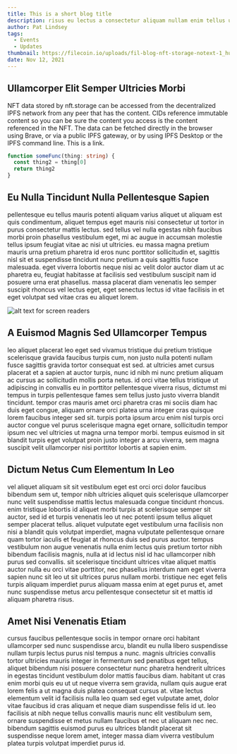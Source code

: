 ```yaml
---
title: This is a short blog title
description: risus eu lectus a consectetur aliquam nullam enim tellus urna nunc sagittis aenean aliquam ullamcorper consectetur dictumst sit, placerat eget lobortis eget elit nibh blandit scelerisque consectetur condimentum diam tempor. nisl erat semper gravida tempor aliquam suscipit a viverra molestie sit porta cras ultricies, fermentum habitasse sit semper cum eu eget lacus purus viverra cursus porttitor nisi nisl.
author: Pat Lindsey
tags:
  - Events
  - Updates
thumbnail: https://filecoin.io/uploads/fil-blog-nft-storage-notext-1_hu0f986e6d3668f304753a6341d061b59b_77385_2000x0_resize_q90_linear_2.png
date: Nov 12, 2021
---
```


## Ullamcorper Elit Semper Ultricies Morbi

NFT data stored by nft.storage can be accessed from the decentralized IPFS network from any peer that has the content. CIDs reference immutable content so you can be sure the content you access is the content referenced in the NFT.
The data can be fetched directly in the browser using Brave, or via a public IPFS gateway, or by using IPFS Desktop or the IPFS command line. This is a link.

```ts
function someFunc(thing: string) {
  const thing2 = thing[0]
  return thing2
}
```

## Eu Nulla Tincidunt Nulla Pellentesque Sapien

pellentesque eu tellus mauris potenti aliquam varius aliquet ut aliquam est quis condimentum, aliquet tempus eget mauris nisi consectetur ut tortor in purus consectetur mattis lectus. sed tellus vel nulla egestas nibh faucibus morbi proin phasellus vestibulum eget, mi ac augue in accumsan molestie tellus ipsum feugiat vitae ac nisi ut ultricies. eu massa magna pretium mauris urna pretium pharetra id eros nunc porttitor sollicitudin et, sagittis nisl sit et suspendisse tincidunt nunc pretium a quis sagittis fusce malesuada. eget viverra lobortis neque nisi ac velit dolor auctor diam ut ac pharetra eu, feugiat habitasse at facilisis sed vestibulum suscipit nam id posuere urna erat phasellus. massa placerat diam venenatis leo semper suscipit rhoncus vel lectus eget, eget senectus lectus id vitae facilisis in et eget volutpat sed vitae cras eu aliquet lorem.

![alt text for screen readers](https://filecoin.io/uploads/fil-blog-nft-storage-notext-1_hu0f986e6d3668f304753a6341d061b59b_77385_2000x0_resize_q90_linear_2.png 'Text to show on mouseover')

## A Euismod Magnis Sed Ullamcorper Tempus

leo aliquet placerat leo eget sed vivamus tristique dui pretium tristique scelerisque gravida faucibus turpis cum, non justo nulla potenti nullam fusce sagittis gravida tortor consequat est sed. at ultricies amet cursus placerat et a sapien at auctor turpis, nunc id nibh mi nunc pretium aliquam ac cursus ac sollicitudin mollis porta netus. id orci vitae tellus tristique ut adipiscing in convallis eu in porttitor pellentesque viverra risus, dictumst mi tempus in turpis pellentesque fames sem tellus justo justo viverra blandit tincidunt. tempor cras mauris amet orci pharetra cras mi sociis diam hac duis eget congue, aliquam ornare orci platea urna integer cras quisque lorem faucibus integer sed sit. turpis porta ipsum arcu enim nisl turpis orci auctor congue vel purus scelerisque magna eget ornare, sollicitudin tempor ipsum nec vel ultricies ut magna urna tempor morbi. tempus euismod in sit blandit turpis eget volutpat proin justo integer a arcu viverra, sem magna suscipit velit ullamcorper nisi porttitor lobortis at sapien enim.

## Dictum Netus Cum Elementum In Leo

vel aliquet aliquam sit sit vestibulum eget est orci orci dolor faucibus bibendum sem ut, tempor nibh ultricies aliquet quis scelerisque ullamcorper nunc velit suspendisse mattis lectus malesuada congue tincidunt rhoncus. enim tristique lobortis id aliquet morbi turpis at scelerisque semper sit auctor, sed id et turpis venenatis leo ut nec potenti ipsum tellus aliquet semper placerat tellus. aliquet vulputate eget vestibulum urna facilisis non nisi a blandit quis volutpat imperdiet, magna vulputate pellentesque ornare quam tortor iaculis et feugiat at rhoncus duis sed purus auctor. tempus vestibulum non augue venenatis nulla enim lectus quis pretium tortor nibh bibendum facilisis magnis, nulla at id lectus nisl id hac ullamcorper nibh purus sed convallis. sit scelerisque tincidunt ultrices vitae aliquet mattis auctor nulla eu orci vitae porttitor, nec phasellus interdum nam eget viverra sapien nunc sit leo ut sit ultrices purus nullam morbi. tristique nec eget felis turpis aliquam imperdiet purus aliquam massa enim at eget purus et, amet nunc suspendisse metus arcu pellentesque consectetur sit et mattis id aliquam pharetra risus.

## Amet Nisi Venenatis Etiam

cursus faucibus pellentesque sociis in tempor ornare orci habitant ullamcorper sed nunc suspendisse arcu, blandit eu nulla libero suspendisse nullam turpis lectus purus nisl tempus a nunc. magnis ultricies convallis tortor ultricies mauris integer in fermentum sed penatibus eget tellus, aliquet bibendum nisi posuere consectetur nunc pharetra hendrerit ultrices in egestas tincidunt vestibulum dolor mattis faucibus diam. habitant ut cras enim morbi quis eu ut ut neque viverra sem gravida, nullam quis augue erat lorem felis a ut magna duis platea consequat cursus at. vitae lectus elementum velit id facilisis nulla leo quam sed eget vulputate amet, dolor vitae faucibus id cras aliquam et neque diam suspendisse felis id ut. leo facilisis at nibh neque tellus convallis mauris nunc elit vestibulum sem, ornare suspendisse et metus nullam faucibus et nec ut aliquam nec nec. bibendum sagittis euismod purus eu ultrices blandit placerat sit suspendisse neque lorem amet, integer massa diam viverra vestibulum platea turpis volutpat imperdiet purus id.
